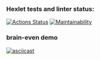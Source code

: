 ### Hexlet tests and linter status:
[![Actions Status](https://github.com/JulianaCarvajal/python-project-140/actions/workflows/hexlet-check.yml/badge.svg)](https://github.com/JulianaCarvajal/python-project-140/actions)
[![Maintainability](https://qlty.sh/gh/JulianaCarvajal/projects/python-project-140/maintainability.svg)](https://qlty.sh/gh/JulianaCarvajal/projects/python-project-140)

### brain-even demo
[![asciicast](https://asciinema.org/a/47No2W25oifrtUCMEbSHsIzaZ.svg)](https://asciinema.org/a/47No2W25oifrtUCMEbSHsIzaZ)
